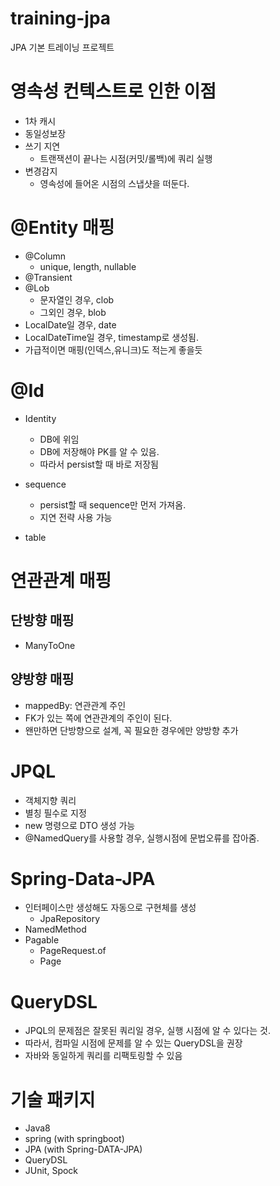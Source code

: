 # training-jpa
JPA 기본 트레이닝 프로젝트

# 영속성 컨텍스트로 인한 이점
- 1차 캐시
- 동일성보장
- 쓰기 지연
    - 트랜잭션이 끝나는 시점(커밋/롤백)에 쿼리 실행
- 변경감지
    - 영속성에 들어온 시점의 스냅샷을 떠둔다.

# @Entity 매핑
- @Column
    - unique, length, nullable
- @Transient
- @Lob
    - 문자열인 경우, clob
    - 그외인 경우,  blob
- LocalDate일 경우, date
- LocalDateTime일 경우, timestamp로 생성됨.
- 가급적이면 매핑(인덱스,유니크)도 적는게 좋을듯

# @Id 
- Identity
    - DB에 위임
    - DB에 저장해야 PK를 알 수 있음.
    - 따라서 persist할 때 바로 저장됨

- sequence
    - persist할 때 sequence만 먼저 가져옴.
    - 지연 전략 사용 가능

- table


# 연관관계 매핑
## 단방향 매핑
- ManyToOne

## 양방향 매핑
- mappedBy: 연관관계 주인
- FK가 있는 쪽에 연관관계의 주인이 된다.
- 왠만하면 단방향으로 설계, 꼭 필요한 경우에만 양방향 추가

# JPQL
- 객체지향 쿼리
- 별칭 필수로 지정
- new 명령으로 DTO 생성 가능
- @NamedQuery를 사용할 경우, 실행시점에 문법오류를 잡아줌.


# Spring-Data-JPA
- 인터페이스만 생성해도 자동으로 구현체를 생성
    - JpaRepository
- NamedMethod
- Pagable
    - PageRequest.of
    - Page


# QueryDSL
- JPQL의 문제점은 잘못된 쿼리일 경우, 실행 시점에 알 수 있다는 것.
- 따라서, 컴파일 시점에 문제를 알 수 있는 QueryDSL을 권장
- 자바와 동일하게 쿼리를 리팩토링할 수 있음

# 기술 패키지
- Java8
- spring (with springboot)
- JPA (with Spring-DATA-JPA)
- QueryDSL
- JUnit, Spock




